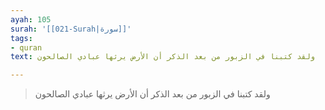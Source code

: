 ```yaml
---
ayah: 105
surah: '[[021-Surah|سورة]]'
tags:
- quran
text: ولقد كتبنا في الزبور من بعد الذكر أن الأرض يرثها عبادي الصالحون

---
```

> ولقد كتبنا في الزبور من بعد الذكر أن الأرض يرثها عبادي الصالحون
